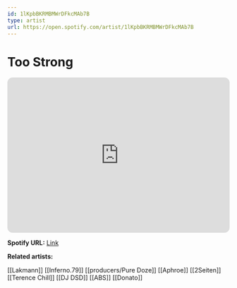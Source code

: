 ```yaml
---
id: 1lKpbBKRMBMWrDFkcMAb7B
type: artist
url: https://open.spotify.com/artist/1lKpbBKRMBMWrDFkcMAb7B
---
```

# Too Strong

<iframe style="border-radius:12px" src="https://open.spotify.com/embed/artist/1lKpbBKRMBMWrDFkcMAb7B" width="100%" height="352" frameBorder="0" allowfullscreen="" allow="autoplay; clipboard-write; encrypted-media; fullscreen; picture-in-picture" loading="lazy"></iframe>

**Spotify URL:** [Link](https://open.spotify.com/artist/1lKpbBKRMBMWrDFkcMAb7B)

**Related artists:**

[[Lakmann]]
[[Inferno.79]]
[[producers/Pure Doze]]
[[Aphroe]]
[[2Seiten]]
[[Terence Chill]]
[[DJ DSD]]
[[ABS]]
[[Donato]]
